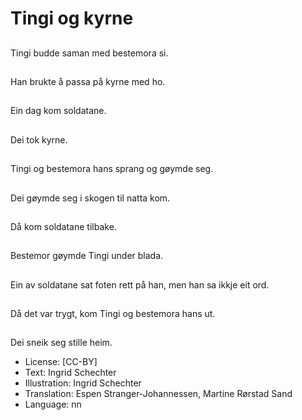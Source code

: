 # Tingi og kyrne

##
Tingi budde saman med bestemora si.

##
Han brukte å passa på kyrne med ho.

##
Ein dag kom soldatane.

##
Dei tok kyrne.

##
Tingi og bestemora hans sprang og gøymde seg.

##
Dei gøymde seg i skogen til natta kom.

##
Då kom soldatane tilbake.

##
Bestemor gøymde Tingi under blada.

##
Ein av soldatane sat foten rett på han, men han sa ikkje eit ord.

##
Då det var trygt, kom Tingi og bestemora hans ut.

##
Dei sneik seg stille heim.

* License: [CC-BY]
* Text: Ingrid Schechter
* Illustration: Ingrid Schechter
* Translation: Espen Stranger-Johannessen, Martine Rørstad Sand
* Language: nn
